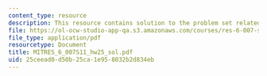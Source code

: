 ```yaml
---
content_type: resource
description: This resource contains solution to the problem set related to feedback.
file: https://ol-ocw-studio-app-qa.s3.amazonaws.com/courses/res-6-007-signals-and-systems-spring-2011/25ceead0d50b25ca1e958032b2d834eb_MITRES_6_007S11_hw25_sol.pdf
file_type: application/pdf
resourcetype: Document
title: MITRES_6_007S11_hw25_sol.pdf
uid: 25ceead0-d50b-25ca-1e95-8032b2d834eb
---
```

